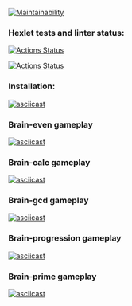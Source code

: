 [![Maintainability](https://api.codeclimate.com/v1/badges/a99a88d28ad37a79dbf6/maintainability)](https://codeclimate.com/github/codeclimate/codeclimate/maintainability)

### Hexlet tests and linter status:
[![Actions Status](https://github.com/ArkadiySamokhvalov/frontend-project-lvl1/workflows/hexlet-check/badge.svg)](https://github.com/ArkadiySamokhvalov/frontend-project-lvl1/actions)

[![Actions Status](https://github.com/ArkadiySamokhvalov/frontend-project-lvl1/workflows/eslint-test/badge.svg)](https://github.com/ArkadiySamokhvalov/frontend-project-lvl1/actions)

### Installation:
[![asciicast](https://asciinema.org/a/14.png)](https://asciinema.org/a/8XvFXIdEUcPchaobpheJ4ea8Z)

### Brain-even gameplay
[![asciicast](https://asciinema.org/a/Ww8tRJIiOeo8hvou5vBKbvkqt.svg)](https://asciinema.org/a/Ww8tRJIiOeo8hvou5vBKbvkqt)

### Brain-calc gameplay
[![asciicast](https://asciinema.org/a/9iFX5D1sPLoOEgOLM2bvcVoDw.svg)](https://asciinema.org/a/9iFX5D1sPLoOEgOLM2bvcVoDw)

### Brain-gcd gameplay
[![asciicast](https://asciinema.org/a/BvN0xOIqtOSH2sCwh3MtzWKAk.svg)](https://asciinema.org/a/BvN0xOIqtOSH2sCwh3MtzWKAk)

### Brain-progression gameplay
[![asciicast](https://asciinema.org/a/S1rfL2iiAzAz0W6bpRYAKGDK4.svg)](https://asciinema.org/a/S1rfL2iiAzAz0W6bpRYAKGDK4)

### Brain-prime gameplay
[![asciicast](https://asciinema.org/a/YMFPAO7QvjPPyY9YYIwQ5WgFz.svg)](https://asciinema.org/a/YMFPAO7QvjPPyY9YYIwQ5WgFz)
